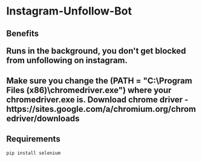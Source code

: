 # Instagram-Unfollow-Bot

<h2>
  Benefits
  <p> 
    Runs in the background, you don't get blocked from unfollowing on instagram.
  </p>
</h2>

<h2>
  Make sure you change the (PATH = "C:\Program Files (x86)\chromedriver.exe") where your chromedriver.exe is.
  Download chrome driver - https://sites.google.com/a/chromium.org/chromedriver/downloads
</h2>


## Requirements

```bash
pip install selenium
```
